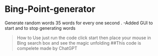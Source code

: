 # Bing-Point-generator
Generate random words 35 words for every one second .
-Added GUI to start and to stop generating words
>How to Use
  just run the code click start then place your mouse in Bing search box and see the magic unfolding
##This code is compelete made by ChatGPT
